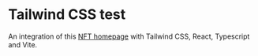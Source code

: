 # Tailwind CSS test

An integration of this [NFT homepage](https://dribbble.com/shots/17348827-Luval-NFT-Marketplace/attachments/12468648?mode=media) with Tailwind CSS, React, Typescript and Vite.
